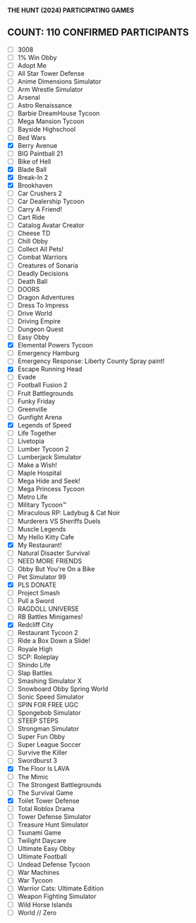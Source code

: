  **THE HUNT (2024) PARTICIPATING GAMES**
## **COUNT: 110 CONFIRMED PARTICIPANTS**

- [ ] 3008
- [ ] 1% Win Obby
- [ ] Adopt Me
- [ ] All Star Tower Defense
- [ ] Anime Dimensions Simulator
- [ ] Arm Wrestle Simulator
- [ ] Arsenal
- [ ] Astro Renaissance
- [ ] Barbie DreamHouse Tycoon
- [ ] Mega Mansion Tycoon
- [ ] Bayside Highschool
- [ ] Bed Wars
- [x] Berry Avenue
- [ ] BIG Paintball 21
- [ ] Bike of Hell
- [x] Blade Ball
- [x] Break-In 2
- [x] Brookhaven
- [ ] Car Crushers 2
- [ ] Car Dealership Tycoon
- [ ] Carry A Friend!
- [ ] Cart Ride
- [ ] Catalog Avatar Creator
- [ ] Cheese TD
- [ ] Chill Obby
- [ ] Collect All Pets!
- [ ] Combat Warriors
- [ ] Creatures of Sonaria
- [ ] Deadly Decisions
- [ ] Death Ball
- [ ] DOORS
- [ ] Dragon Adventures
- [ ] Dress To Impress
- [ ] Drive World
- [ ] Driving Empire
- [ ] Dungeon Quest
- [ ] Easy Obby
- [x] Elemental Powers Tycoon
- [ ] Emergency Hamburg
- [ ] Emergency Response: Liberty County Spray paint!
- [x] Escape Running Head
- [ ] Evade
- [ ] Football Fusion 2
- [ ] Fruit Battlegrounds
- [ ] Funky Friday
- [ ] Greenville
- [ ] Gunfight Arena
- [x] Legends of Speed
- [ ] Life Together
- [ ] Livetopia
- [ ] Lumber Tycoon 2
- [ ] Lumberjack Simulator
- [ ] Make a Wish!
- [ ] Maple Hospital
- [ ] Mega Hide and Seek!
- [ ] Mega Princess Tycoon
- [ ] Metro Life
- [ ] Military Tycoon™
- [ ] Miraculous RP: Ladybug & Cat Noir
- [ ] Murderers VS Sheriffs Duels
- [ ] Muscle Legends
- [ ] My Hello Kitty Cafe
- [x] My Restaurant!
- [ ] Natural Disaster Survival
- [ ] NEED MORE FRIENDS
- [ ] Obby But You're On a Bike
- [ ] Pet Simulator 99
- [x] PLS DONATE
- [ ] Project Smash
- [ ] Pull a Sword
- [ ] RAGDOLL UNIVERSE
- [ ] RB Battles Minigames!
- [x] Redcliff City
- [ ] Restaurant Tycoon 2
- [ ] Ride a Box Down a Slide!
- [ ] Royale High
- [ ] SCP: Roleplay
- [ ] Shindo Life
- [ ] Slap Battles
- [ ] Smashing Simulator X
- [ ] Snowboard Obby Spring World
- [ ] Sonic Speed Simulator
- [ ] SPIN FOR FREE UGC
- [ ] Spongebob Simulator
- [ ] STEEP STEPS
- [ ] Strongman Simulator
- [ ] Super Fun Obby
- [ ] Super League Soccer
- [ ] Survive the Killer
- [ ] Swordburst 3
- [x] The Floor Is LAVA
- [ ] The Mimic
- [ ] The Strongest Battlegrounds
- [ ] The Survival Game
- [x] Toilet Tower Defense
- [ ] Total Roblox Drama
- [ ] Tower Defense Simulator
- [ ] Treasure Hunt Simulator
- [ ] Tsunami Game
- [ ] Twilight Daycare
- [ ] Ultimate Easy Obby
- [ ] Ultimate Football
- [ ] Undead Defense Tycoon
- [ ] War Machines
- [ ] War Tycoon
- [ ] Warrior Cats: Ultimate Edition
- [ ] Weapon Fighting Simulator
- [ ] Wild Horse Islands
- [ ] World // Zero
